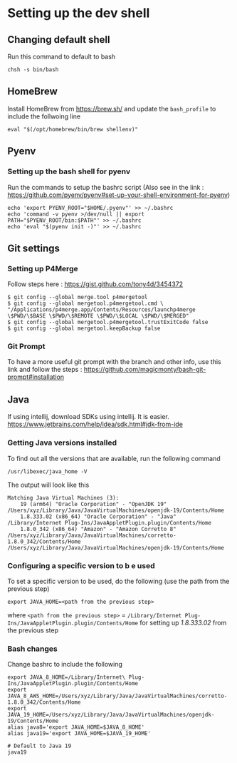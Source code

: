 # Setting up the dev shell

## Changing default shell
Run this command to default to bash
```
chsh -s bin/bash
```

## HomeBrew
Install HomeBrew from https://brew.sh/ and update the ```bash_profile``` to include the follwoing line
```
eval "$(/opt/homebrew/bin/brew shellenv)"
```

## Pyenv
### Setting up the bash shell for pyenv
Run the commands to setup the bashrc script (Also see in the link : https://github.com/pyenv/pyenv#set-up-your-shell-environment-for-pyenv)
```
echo 'export PYENV_ROOT="$HOME/.pyenv"' >> ~/.bashrc
echo 'command -v pyenv >/dev/null || export PATH="$PYENV_ROOT/bin:$PATH"' >> ~/.bashrc
echo 'eval "$(pyenv init -)"' >> ~/.bashrc
```


## Git settings
### Setting up P4Merge
Follow steps here : https://gist.github.com/tony4d/3454372
```
$ git config --global merge.tool p4mergetool
$ git config --global mergetool.p4mergetool.cmd \
"/Applications/p4merge.app/Contents/Resources/launchp4merge \$PWD/\$BASE \$PWD/\$REMOTE \$PWD/\$LOCAL \$PWD/\$MERGED"
$ git config --global mergetool.p4mergetool.trustExitCode false
$ git config --global mergetool.keepBackup false
```

### Git Prompt
To have a more useful git prompt with the branch and other info, use this link and follow the steps : https://github.com/magicmonty/bash-git-prompt#installation


## Java
If using intellij, download SDKs using intellij. It is easier. https://www.jetbrains.com/help/idea/sdk.html#jdk-from-ide

### Getting Java versions installed
To find out all the versions that are available, run the following command
```
/usr/libexec/java_home -V
```
The output will look like this

```
Matching Java Virtual Machines (3):
    19 (arm64) "Oracle Corporation" - "OpenJDK 19" /Users/xyz/Library/Java/JavaVirtualMachines/openjdk-19/Contents/Home
    1.8.333.02 (x86_64) "Oracle Corporation" - "Java" /Library/Internet Plug-Ins/JavaAppletPlugin.plugin/Contents/Home
    1.8.0_342 (x86_64) "Amazon" - "Amazon Corretto 8" /Users/xyz/Library/Java/JavaVirtualMachines/corretto-1.8.0_342/Contents/Home
/Users/xyz/Library/Java/JavaVirtualMachines/openjdk-19/Contents/Home
```
### Configuring a specific version to b e used
To set a specific version to be used, do the following (use the path from the previous step)

```
export JAVA_HOME=<path from the previous step>
```
where ```<path from the previous step>``` = ```/Library/Internet Plug-Ins/JavaAppletPlugin.plugin/Contents/Home```  for setting up *1.8.333.02* from the previous step

### Bash changes
Change bashrc to include the following
```
export JAVA_8_HOME=/Library/Internet\ Plug-Ins/JavaAppletPlugin.plugin/Contents/Home
export JAVA_8_AWS_HOME=/Users/xyz/Library/Java/JavaVirtualMachines/corretto-1.8.0_342/Contents/Home
export JAVA_19_HOME=/Users/xyz/Library/Java/JavaVirtualMachines/openjdk-19/Contents/Home
alias java8='export JAVA_HOME=$JAVA_8_HOME'
alias java19='export JAVA_HOME=$JAVA_19_HOME'

# Default to Java 19
java19
```
